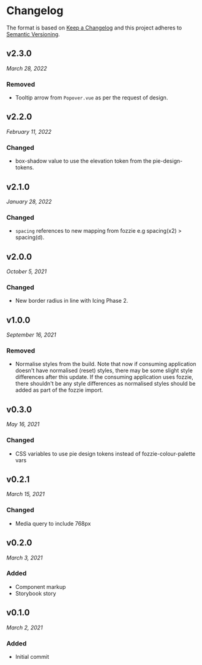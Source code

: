 # Changelog

The format is based on [Keep a Changelog](http://keepachangelog.com/en/1.0.0/)
and this project adheres to [Semantic Versioning](http://semver.org/spec/v2.0.0.html).


v2.3.0
------------------------------
*March 28, 2022*

### Removed
- Tooltip arrow from `Popover.vue` as per the request of design.


v2.2.0
------------------------------
*February 11, 2022*

### Changed
- box-shadow value to use the elevation token from the pie-design-tokens.


v2.1.0
------------------------------
*January 28, 2022*

### Changed
- `spacing` references to new mapping from fozzie e.g spacing(x2) > spacing(d).


v2.0.0
------------------------------
*October 5, 2021*

### Changed
- New border radius in line with Icing Phase 2.


v1.0.0
------------------------------
*September 16, 2021*

### Removed
- Normalise styles from the build. Note that now if consuming application doesn't have normalised (reset) styles, there may be some slight style differences after this update. If the consuming application uses fozzie, there shouldn't be any style differences as normalised styles should be added as part of the fozzie import.


v0.3.0
------------------------------
*May 16, 2021*

### Changed
- CSS variables to use pie design tokens instead of fozzie-colour-palette vars


v0.2.1
------------------------------
*March 15, 2021*

### Changed
- Media query to include 768px


v0.2.0
------------------------------
*March 3, 2021*

### Added
- Component markup
- Storybook story


v0.1.0
------------------------------
*March 2, 2021*

### Added
- Initial commit
